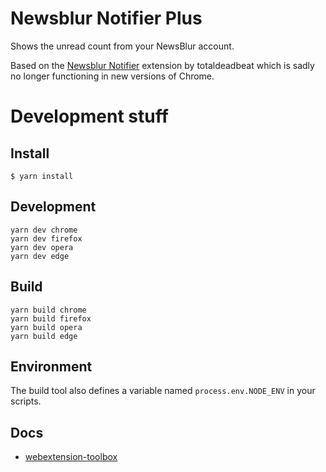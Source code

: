 # Newsblur Notifier Plus

Shows the unread count from your NewsBlur account.

Based on the [Newsblur Notifier](https://chrome.google.com/webstore/detail/newsblur-notifier/nnbhbdncokmmjheldobdfbmfpamelojh) extension by totaldeadbeat which is sadly no longer functioning in new versions of Chrome.

# Development stuff

## Install

    $ yarn install

## Development

    yarn dev chrome
    yarn dev firefox
    yarn dev opera
    yarn dev edge

## Build

    yarn build chrome
    yarn build firefox
    yarn build opera
    yarn build edge

## Environment

The build tool also defines a variable named `process.env.NODE_ENV` in your scripts.

## Docs

-   [webextension-toolbox](https://github.com/HaNdTriX/webextension-toolbox)
